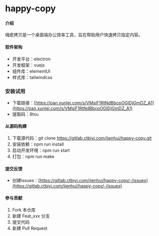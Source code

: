 # happy-copy

#### 介绍
嗨皮拷贝是一个桌面端办公效率工具，旨在帮助用户快速拷贝指定内容。

#### 软件架构
- 开发平台：electron
- 开发框架：vuejs
- 组件库：elementUI
- 样式库：tailwindcss

### 安装试用
- 下载链接：[https://pan.xunlei.com/s/VMsiF1RtNdBbcpOGIDjGmDZ_A1](https://pan.xunlei.com/s/VMsiF1RtNdBbcpOGIDjGmDZ_A1)
- 提取码：8txu

#### 从源码构建

1. 下载源代码：git clone https://gitlab.ctbiyi.com/jienhui/happy-copy.git
2. 安装依赖：npm run install
3. 启动开发环境：npm run start
4. 打包：npm run make

#### 提交反馈
- 创建issues：[https://gitlab.ctbiyi.com/jienhui/happy-copy/-/issues](https://gitlab.ctbiyi.com/jienhui/happy-copy/-/issues)

#### 参与贡献

1.  Fork 本仓库
2.  新建 Feat_xxx 分支
3.  提交代码
4.  新建 Pull Request
